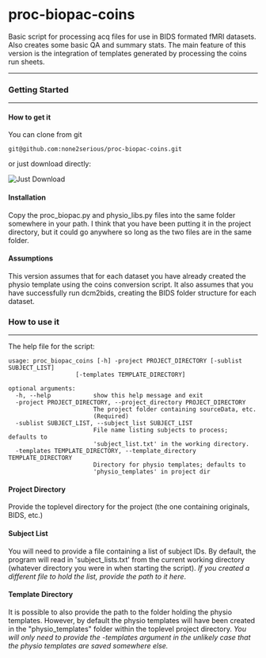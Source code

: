 # proc-biopac-coins
Basic script for processing acq files for use in BIDS formated fMRI datasets.
Also creates some basic QA and summary stats. The main feature of this version is the integration of templates generated by processing the coins run sheets. 

---
### Getting Started
---
#### How to get it

You can clone from git
```
git@github.com:none2serious/proc-biopac-coins.git
```
or just download directly:

![Just Download](https://github.com/none2serious/proc-biopac-coins/blob/master/download.png)

#### Installation
Copy the proc_biopac.py and physio_libs.py files into the same folder somewhere in your path. I think that you have been putting it in the project directory, but it could go anywhere so long as the two files are in the same folder.

#### Assumptions
This version assumes that for each dataset you have already created the physio template using the coins conversion script. It also assumes that you have successfully run dcm2bids, creating the BIDS folder structure for each dataset.

### How to use it
---
The help file for the script:
```
usage: proc_biopac_coins [-h] -project PROJECT_DIRECTORY [-sublist SUBJECT_LIST]
                   [-templates TEMPLATE_DIRECTORY]

optional arguments:
  -h, --help            show this help message and exit
  -project PROJECT_DIRECTORY, --project_directory PROJECT_DIRECTORY
                        The project folder containing sourceData, etc.
                        (Required)
  -sublist SUBJECT_LIST, --subject_list SUBJECT_LIST
                        File name listing subjects to process; defaults to
                        'subject_list.txt' in the working directory.
  -templates TEMPLATE_DIRECTORY, --template_directory TEMPLATE_DIRECTORY
                        Directory for physio templates; defaults to
                        'physio_templates' in project dir
```
#### Project Directory
Provide the toplevel directory for the project (the one containing originals, BIDS, etc.)
#### Subject List
You will need to provide a file containing a list of subject IDs. By default, the program will read in 'subject_lists.txt' from the current working directory (whatever directory you were in when starting the script). *If you created a different file to hold the list, provide the path to it here*.
#### Template Directory
It is possible to also provide the path to the folder holding the physio templates. However, by default the physio templates will have been created in the "physio_templates" folder within the toplevel project directory. *You will only need to provide the -templates argument in the unlikely case that the physio templates are saved somewhere else.*





